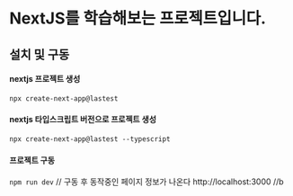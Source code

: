 # NextJS를 학습해보는 프로젝트입니다.

## 설치 및 구동

#### nextjs 프로젝트 생성
`npx create-next-app@lastest`

#### nextjs 타입스크립트 버전으로 프로젝트 생성
`npx create-next-app@lastest --typescript`

#### 프로젝트 구동
`npm run dev`
// 구동 후 동작중인 페이지 정보가 나온다 http://localhost:3000
//b
